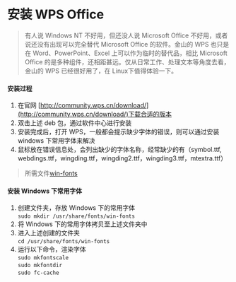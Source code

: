 # 安装 WPS Office
>有人说 Windows NT 不好用，但还没人说 Microsoft Office 不好用，或者说还没有出现可以完全替代 Microsoft Office 的软件。金山的 WPS 也只是在 Word、PowerPoint、Excel 上可以作为临时的替代品，相比 Microsoft Office 的是多种组件，还相距甚远。仅从日常工作、处理文本等角度去看，金山的 WPS 已经很好用了，在 Linux下值得体验一下。


#### 安装过程

1. 在官网 [http://community.wps.cn/download/](http://community.wps.cn/download/)下载合适的版本
2. 双击上述 deb 包，通过软件中心进行安装
3. 安装完成后，打开 WPS，一般都会提示缺少字体的错误，则可以通过安装 windows 下常用字体来解决
4. 鼠标放在错误信息处，会列出缺少的字体名称，经常缺少的有（symbol.ttf, webdings.ttf，wingding.ttf，wingding2.ttf，wingding3.ttf，mtextra.ttf）

>所需文件[win-fonts](../../../tree/attachments/win-fonts/)

#### 安装 Windows 下常用字体

1. 创建文件夹，存放 Windows 下的常用字体   
`sudo mkdir /usr/share/fonts/win-fonts`
2. 将 Windows 下的常用字体拷贝至上述文件夹中
3. 进入上述创建的文件夹   
`cd /usr/share/fonts/win-fonts`
4. 运行以下命令，渲染字体   
`sudo mkfontscale`   
`sudo mkfontdir`   
`sudo fc-cache`  